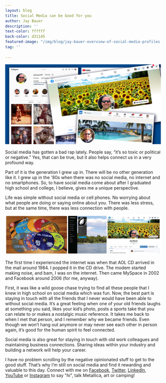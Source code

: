```yaml
---
layout: blog
title: Social Media can be Good for you
author: Jay Bauer
description: ''
text-color: ffffff
back-color: d31145
featured-image: "/img/blog/jay-bauer-overview-of-social-media-profiles.jpg"
tag: ''

---
```

![](/img/blog/jay-bauer-overview-of-social-media-profiles.jpg)

Social media has gotten a bad rap lately. People say, “it’s so toxic or political or negative.” Yes, that can be true, but it also helps connect us in a very profound way.

Part of it is the generation I grew up in. There will be no other generation like it. I grew up in the '80s when there was no social media, no internet and no smartphones. So, to have social media come about after I graduated high school and college, I believe, gives me a unique perspective.

Life was simple without social media or cell phones. No worrying about what people are doing or saying online about you. There was less stress, but at the same time, there was less connection with people.

![](/img/blog/aol-cds-myspace-page-facebook-page.jpg)

The first time I experienced the internet was when that AOL CD arrived in the mail around 1984. I popped it in the CD drive. The modem started making noise, and bam, I was on the internet. Then came MySpace in 2002 and Facebook around 2006 (for me, anyway).

First, it was like a wild goose chase trying to find all these people that I knew in high school on social media which was fun. Now, the best part is staying in touch with all the friends that I never would have been able to without social media. It’s a great feeling when one of your old friends laughs at something you said, likes your kid’s photo, posts a sports take that you can relate to or makes a nostalgic music reference. It takes me back to when I met that person, and I remember why we became friends. Even though we won’t hang out anymore or may never see each other in person again, it’s good for the human spirit to feel connected.

Social media is also great for staying in touch with old work colleagues and maintaining business connections. Sharing ideas within your industry and building a network will help your career.

I have no problem scrolling by the negative opinionated stuff to get to the good stuff. That’s why I’m still on social media and find it rewarding and valuable to this day. Connect with me on <a href="https://www.facebook.com/jay.bauer.58/" target="_blank" rel="noopener noreferrer">Facebook</a>, <a href="https://twitter.com/jaymbauer67" target="_blank" rel="noopener noreferrer">Twitter</a>, <a href="https://www.linkedin.com/in/jay-bauer-0238b62/" target="_blank" rel="noopener noreferrer">LinkedIn</a>, <a href="https://www.youtube.com/channel/UCt0elNLLvN0roPG3sMh6s6g" target="_blank" rel="noopener noreferrer">YouTube</a> or <a href="https://www.instagram.com/jaybauer67/" target="_blank" rel="noopener noreferrer">Instagram</a> to say "hi", talk Metallica, art or camping!